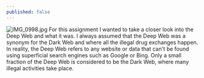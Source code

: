 ```yaml
---
published: false
---
```

![IMG_0998.jpg]({{site.baseurl}}/assets/images/IMG_0998.jpg)
For this assignment I wanted to take a closer look into the Deep Web and what it was. I always assumed that the Deep Web was a synonym for the Dark Web and where all the illegal drug exchanges happen. In reality, the Deep Web refers to any website or data that can't be found using superficial search engines such as Google or Bing. Only a small fraction of the Deep Web is considered to be the Dark Web, where many illegal activities take place.
